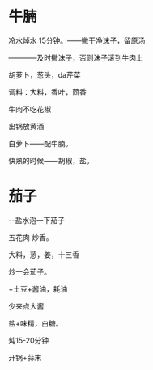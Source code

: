 # 牛腩

冷水焯水 15分钟。——撇干净沫子，留原汤

————及时撇沫子，否则沫子滚到牛肉上

胡萝卜，葱头，da芹菜

调料：大料，香叶，茴香

牛肉不吃花椒

出锅放黄酒

白萝卜——配牛腩。

快熟的时候——胡椒，盐。

# **茄子**

--盐水泡一下茄子

五花肉 炒香。

大料，葱，姜，十三香

炒一会茄子。

+土豆+酱油，耗油

少来点大酱

盐+味精，白糖。

炖15-20分钟

开锅+蒜末